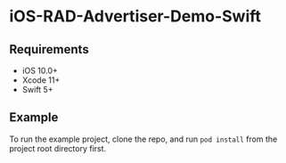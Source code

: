 # iOS-RAD-Advertiser-Demo-Swift

## Requirements

- iOS 10.0+
- Xcode 11+
- Swift 5+

## Example

To run the example project, clone the repo, and run `pod install` from the project root directory first.
